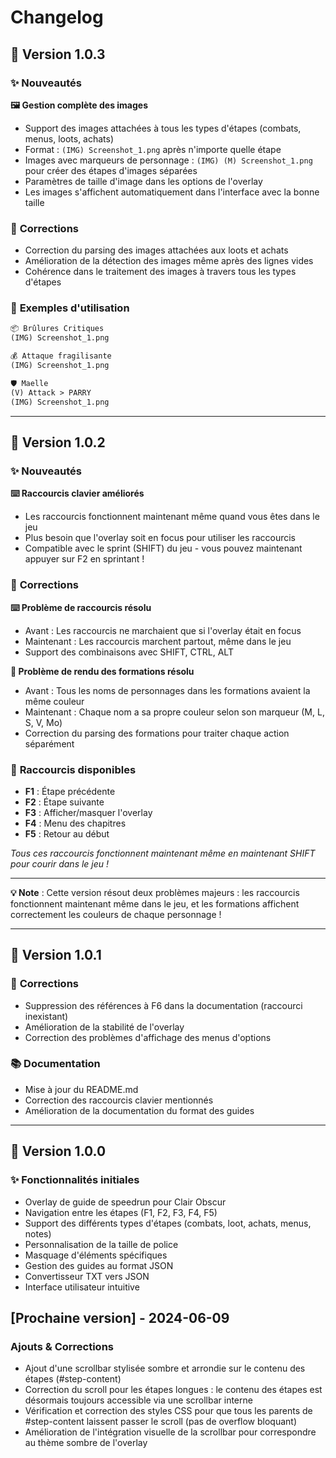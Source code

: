 # Changelog

## 🚀 Version 1.0.3

### ✨ **Nouveautés**

**🖼️ Gestion complète des images**

-   Support des images attachées à tous les types d'étapes (combats, menus, loots, achats)
-   Format : `(IMG) Screenshot_1.png` après n'importe quelle étape
-   Images avec marqueurs de personnage : `(IMG) (M) Screenshot_1.png` pour créer des étapes d'images séparées
-   Paramètres de taille d'image dans les options de l'overlay
-   Les images s'affichent automatiquement dans l'interface avec la bonne taille

### 🐛 **Corrections**

-   Correction du parsing des images attachées aux loots et achats
-   Amélioration de la détection des images même après des lignes vides
-   Cohérence dans le traitement des images à travers tous les types d'étapes

### 🎯 **Exemples d'utilisation**

```txt
📦 Brûlures Critiques
(IMG) Screenshot_1.png

💰 Attaque fragilisante
(IMG) Screenshot_1.png

🛡️ Maelle
(V) Attack > PARRY
(IMG) Screenshot_1.png
```

---

## 🚀 Version 1.0.2

### ✨ **Nouveautés**

**⌨️ Raccourcis clavier améliorés**

-   Les raccourcis fonctionnent maintenant même quand vous êtes dans le jeu
-   Plus besoin que l'overlay soit en focus pour utiliser les raccourcis
-   Compatible avec le sprint (SHIFT) du jeu - vous pouvez maintenant appuyer sur F2 en sprintant !

### 🐛 **Corrections**

**⌨️ Problème de raccourcis résolu**

-   Avant : Les raccourcis ne marchaient que si l'overlay était en focus
-   Maintenant : Les raccourcis marchent partout, même dans le jeu
-   Support des combinaisons avec SHIFT, CTRL, ALT

**🎨 Problème de rendu des formations résolu**

-   Avant : Tous les noms de personnages dans les formations avaient la même couleur
-   Maintenant : Chaque nom a sa propre couleur selon son marqueur (M, L, S, V, Mo)
-   Correction du parsing des formations pour traiter chaque action séparément

### 🎯 **Raccourcis disponibles**

-   **F1** : Étape précédente
-   **F2** : Étape suivante
-   **F3** : Afficher/masquer l'overlay
-   **F4** : Menu des chapitres
-   **F5** : Retour au début

_Tous ces raccourcis fonctionnent maintenant même en maintenant SHIFT pour courir dans le jeu !_

---

**💡 Note** : Cette version résout deux problèmes majeurs : les raccourcis fonctionnent maintenant même dans le jeu, et les formations affichent correctement les couleurs de chaque personnage !

---

## 🚀 Version 1.0.1

### 🐛 **Corrections**

-   Suppression des références à F6 dans la documentation (raccourci inexistant)
-   Amélioration de la stabilité de l'overlay
-   Correction des problèmes d'affichage des menus d'options

### 📚 **Documentation**

-   Mise à jour du README.md
-   Correction des raccourcis clavier mentionnés
-   Amélioration de la documentation du format des guides

---

## 🚀 Version 1.0.0

### ✨ **Fonctionnalités initiales**

-   Overlay de guide de speedrun pour Clair Obscur
-   Navigation entre les étapes (F1, F2, F3, F4, F5)
-   Support des différents types d'étapes (combats, loot, achats, menus, notes)
-   Personnalisation de la taille de police
-   Masquage d'éléments spécifiques
-   Gestion des guides au format JSON
-   Convertisseur TXT vers JSON
-   Interface utilisateur intuitive

## [Prochaine version] - 2024-06-09

### Ajouts & Corrections

-   Ajout d'une scrollbar stylisée sombre et arrondie sur le contenu des étapes (#step-content)
-   Correction du scroll pour les étapes longues : le contenu des étapes est désormais toujours accessible via une scrollbar interne
-   Vérification et correction des styles CSS pour que tous les parents de #step-content laissent passer le scroll (pas de overflow bloquant)
-   Amélioration de l'intégration visuelle de la scrollbar pour correspondre au thème sombre de l'overlay
